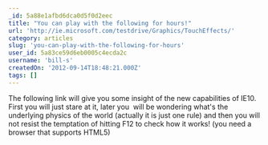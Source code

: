 ```yaml
---
_id: 5a88e1afbd6dca0d5f0d2eec
title: "You can play with the following for hours!"
url: 'http://ie.microsoft.com/testdrive/Graphics/TouchEffects/'
category: articles
slug: 'you-can-play-with-the-following-for-hours'
user_id: 5a83ce59d6eb0005c4ecda2c
username: 'bill-s'
createdOn: '2012-09-14T18:48:21.000Z'
tags: []
---
```


The following link will give you some insight of the new capabilities of IE10. First you will just stare at it, later you  will be wondering what's the underlying physics of the world (actually it is just one rule) and then you will not resist the temptation of hitting F12 to check how it works! (you need a browser that supports HTML5)
